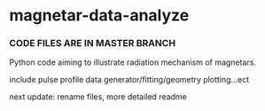 # magnetar-data-analyze


### CODE FILES ARE IN MASTER BRANCH ### 


Python code aiming to illustrate radiation mechanism of magnetars.

include pulse profile data generator/fitting/geometry plotting...ect

next update: rename files, more detailed readme
